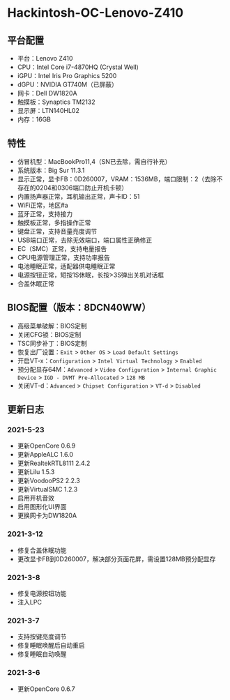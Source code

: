 # Hackintosh-OC-Lenovo-Z410

## 平台配置

* 平台：Lenovo Z410
* CPU：Intel Core i7-4870HQ (Crystal Well)
* iGPU：Intel Iris Pro Graphics 5200
* dGPU：NVIDIA GT740M（已屏蔽）
* 网卡：Dell DW1820A
* 触摸板：Synaptics TM2132
* 显示屏：LTN140HL02
* 内存：16GB

## 特性

* 仿冒机型：MacBookPro11,4（SN已去除，需自行补充）
* 系统版本：Big Sur 11.3.1
* 显示正常，显卡FB：0D260007，VRAM：1536MB，端口限制：2（去除不存在的0204和0306端口防止开机卡顿）
* 内置扬声器正常，耳机输出正常，声卡ID：51
* WiFi正常，地区#a
* 蓝牙正常，支持接力
* 触摸板正常，多指操作正常
* 键盘正常，支持音量亮度调节
* USB端口正常，去除无效端口，端口属性正确修正
* EC（SMC）正常，支持电量报告
* CPU电源管理正常，支持功率报告
* 电池睡眠正常，适配器供电睡眠正常
* 电源按钮正常，短按1S休眠，长按>3S弹出关机对话框
* 合盖休眠正常

## BIOS配置（版本：8DCN40WW）

* 高级菜单破解：BIOS定制
* 关闭CFG锁：BIOS定制
* TSC同步补丁：BIOS定制
* 恢复出厂设置：`Exit` > `Other OS` > `Load Default Settings`
* 开启VT-x：`Configuration` > `Intel Virtual Technology` > `Enabled`
* 预分配显存64M：`Advanced` > `Video Configuration` > `Internal Graphic Device` > `IGD - DVMT Pre-Allocated` > `128 MB`
* 关闭VT-d：`Advanced` > `Chipset Configuration` > `VT-d` > `Disabled`

## 更新日志

### 2021-5-23

* 更新OpenCore 0.6.9
* 更新AppleALC 1.6.0
* 更新RealtekRTL8111 2.4.2
* 更新Lilu 1.5.3
* 更新VoodooPS2 2.2.3
* 更新VirtualSMC 1.2.3
* 启用开机音效
* 启用图形化UI界面
* 更换网卡为DW1820A

### 2021-3-12

* 修复合盖休眠功能
* 更改显卡FB到0D260007，解决部分页面花屏，需设置128MB预分配显存

### 2021-3-8

* 修复电源按钮功能
* 注入LPC

### 2021-3-7

* 支持按键亮度调节
* 修复睡眠唤醒后自动重启
* 修复睡眠自动唤醒

### 2021-3-6

* 更新OpenCore 0.6.7

